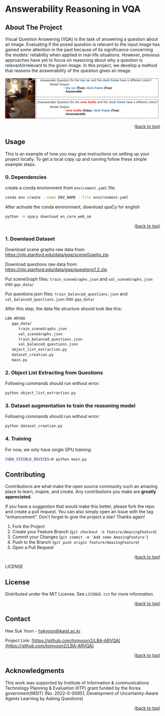 # Answerability Reasoning in VQA

<!-- ABOUT THE PROJECT -->
## About The Project

Visual Question Answering (VQA) is the task of answering a question about an image. Evaluating if the posed question is relevant to the input image has gained some attention in the past because of its significance concerning the models' reliability when applied in real-life situations. However, previous approaches have yet to focus on reasoning about why a question is relevant/irrelevant to the given image. In this project, we develop a method that reasons the answerability of the question given an image. 

![Method](./figures/obj_answerability.jpg)
<p align="right">(<a href="#readme-top">back to top</a>)</p>



<!-- Usage -->
## Usage

This is an example of how you may give instructions on setting up your project locally.
To get a local copy up and running follow these simple example steps.


### 0. Dependencies

create a conda environment from `enviroment.yaml` file.


  ```sh
  conda env create --name ENV_NAME --file environment.yaml
  ```


After activate the conda environment, download spaCy for english
  ```sh
  python -m spacy download en_core_web_sm
  ```



<p align="right">(<a href="#readme-top">back to top</a>)</p>

### 1. Downlaod Dataset
Download scene graphs raw data from: https://nlp.stanford.edu/data/gqa/sceneGraphs.zip

Download questions raw data from: https://nlp.stanford.edu/data/gqa/questions1.2.zip

Put sceneGraph files: `train_sceneGraphs.json` and `val_sceneGraphs.json` into `gqa_data/`

Put questions json files: `train_balanced_questions.json` and `val_balanced_questions.json` into `gqa_data/`

After this step, the data file structure should look like this:

```sh
LBA-ARVQA
   gqa_data/
      train_sceneGraphs.json
      val_sceneGraphs.json
      train_balanced_questions.json
      val_balanced_questions.json
   object_list_extraction.py
   dataset_creation.py
   main.py
```

### 2. Object List Extracting from Questions
Following commands should run without error:
```sh
python object_list_extraction.py
```

### 3. Dataset augmentation to train the reasoning model
Following commands should run without error:
```sh
python dataset_creation.py
```

### 4. Training
For now, we only have single GPU training:
```sh
CUDA_VISIBLE_DEVICES=0 python main.py
```


<!-- CONTRIBUTING -->
## Contributing

Contributions are what make the open source community such an amazing place to learn, inspire, and create. Any contributions you make are **greatly appreciated**.

If you have a suggestion that would make this better, please fork the repo and create a pull request. You can also simply open an issue with the tag "enhancement".
Don't forget to give the project a star! Thanks again!

1. Fork the Project
2. Create your Feature Branch (`git checkout -b feature/AmazingFeature`)
3. Commit your Changes (`git commit -m 'Add some AmazingFeature'`)
4. Push to the Branch (`git push origin feature/AmazingFeature`)
5. Open a Pull Request

<p align="right">(<a href="#readme-top">back to top</a>)</p>



LICENSE
## License

Distributed under the MIT License. See `LICENSE.txt` for more information.

<p align="right">(<a href="#readme-top">back to top</a>)</p>


<!-- CONTACT -->
## Contact

Hee Suk Yoon - hskyoon@kaist.ac.kr

Project Link: [https://github.com/tomyoon2/LBA-ARVQA](https://github.com/tomyoon2/LBA-ARVQA)

<p align="right">(<a href="#readme-top">back to top</a>)</p>



<!-- ACKNOWLEDGMENTS -->
## Acknowledgments

This work was supported by Institute of Information & communications Technology Planning & Evaluation (IITP) grant funded by the Korea government(MSIT) (No. 2022-0-00951, Development of Uncertainty-Aware Agents Learning by Asking Questions)

<p align="right">(<a href="#readme-top">back to top</a>)</p>



<!-- MARKDOWN LINKS & IMAGES -->
<!-- https://www.markdownguide.org/basic-syntax/#reference-style-links -->
[contributors-shield]: https://img.shields.io/github/contributors/github_username/repo_name.svg?style=for-the-badge
[contributors-url]: https://github.com/github_username/repo_name/graphs/contributors
[forks-shield]: https://img.shields.io/github/forks/github_username/repo_name.svg?style=for-the-badge
[forks-url]: https://github.com/github_username/repo_name/network/members
[stars-shield]: https://img.shields.io/github/stars/github_username/repo_name.svg?style=for-the-badge
[stars-url]: https://github.com/github_username/repo_name/stargazers
[issues-shield]: https://img.shields.io/github/issues/github_username/repo_name.svg?style=for-the-badge
[issues-url]: https://github.com/github_username/repo_name/issues
[license-shield]: https://img.shields.io/github/license/github_username/repo_name.svg?style=for-the-badge
[license-url]: https://github.com/github_username/repo_name/blob/master/LICENSE.txt
[linkedin-shield]: https://img.shields.io/badge/-LinkedIn-black.svg?style=for-the-badge&logo=linkedin&colorB=555
[linkedin-url]: https://linkedin.com/in/linkedin_username
[product-screenshot]: images/screenshot.png
[Next.js]: https://img.shields.io/badge/next.js-000000?style=for-the-badge&logo=nextdotjs&logoColor=white
[Next-url]: https://nextjs.org/
[React.js]: https://img.shields.io/badge/React-20232A?style=for-the-badge&logo=react&logoColor=61DAFB
[React-url]: https://reactjs.org/
[Vue.js]: https://img.shields.io/badge/Vue.js-35495E?style=for-the-badge&logo=vuedotjs&logoColor=4FC08D
[Vue-url]: https://vuejs.org/
[Angular.io]: https://img.shields.io/badge/Angular-DD0031?style=for-the-badge&logo=angular&logoColor=white
[Angular-url]: https://angular.io/
[Svelte.dev]: https://img.shields.io/badge/Svelte-4A4A55?style=for-the-badge&logo=svelte&logoColor=FF3E00
[Svelte-url]: https://svelte.dev/
[Laravel.com]: https://img.shields.io/badge/Laravel-FF2D20?style=for-the-badge&logo=laravel&logoColor=white
[Laravel-url]: https://laravel.com
[Bootstrap.com]: https://img.shields.io/badge/Bootstrap-563D7C?style=for-the-badge&logo=bootstrap&logoColor=white
[Bootstrap-url]: https://getbootstrap.com
[JQuery.com]: https://img.shields.io/badge/jQuery-0769AD?style=for-the-badge&logo=jquery&logoColor=white
[JQuery-url]: https://jquery.com 


